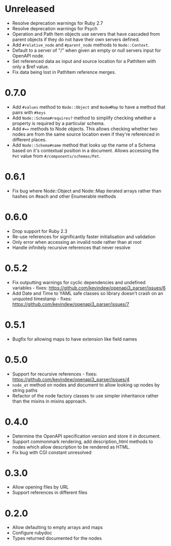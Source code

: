 # Unreleased

- Resolve deprecation warnings for Ruby 2.7
- Resolve deprecation warnings for Psych
- Operation and Path Item objects use servers that have cascaded from parent
  objects if they do not have their own servers defined.
- Add `#relative_node` and `#parent_node` methods to `Node::Context`.
- Default to a server of "/" when given an empty or null servers input for
  OpenAPI node.
- Set referenced data as input and source location for a PathItem with only
  a $ref value.
- Fix data being lost in PathItem reference merges.

# 0.7.0

- Add `#values` method to `Node::Object` and `Node#Map` to have a method that
  pairs with `#keys`
- Add `Node::Schema#requires?` method to simplify checking whether a property
  is required by a particular schema.
- Add `#==` methods to Node objects. This allows checking whether two nodes
  are from the same source location even if they're referenced in different
  places.
- Add `Node::Schema#name` method that looks up the name of a Schema based
  on it's contextual position in a document. Allows accessing the `Pet` value
  from `#/components/schemas/Pet`.

# 0.6.1

- Fix bug where Node::Object and Node::Map iterated arrays rather than hashes
  on #each and other Enumerable methods

# 0.6.0

- Drop support for Ruby 2.3
- Re-use references for significantly faster initialisation and validation
- Only error when accessing an invalid node rather than at root
- Handle infinitely recursive references that never resolve

# 0.5.2

- Fix outputting warnings for cyclic dependencies and undefined variables -
  fixes: https://github.com/kevindew/openapi3_parser/issues/6
- Add Date and Time to YAML safe classes so library doesn't crash on an
  unquoted timestamp - fixes: https://github.com/kevindew/openapi3_parser/issues/7

# 0.5.1

- Bugfix for allowing maps to have extension like field names

# 0.5.0

- Support for recursive references - fixes: https://github.com/kevindew/openapi3_parser/issues/4
- `node_at` method on nodes and document to allow looking up nodes by string
  paths
- Refactor of the node factory classes to use simpler inheritance rather than
  the mixins in mixins approach.

# 0.4.0

- Determine the OpenAPI specification version and store it in document.
- Support commonmark rendering, add description_html methods to nodes which
  allow description to be rendered as HTML.
- Fix bug with CGI constant unresolved

# 0.3.0

- Allow opening files by URL
- Support references in different files

# 0.2.0

- Allow defaulting to empty arrays and maps
- Configure rubydoc
- Types returned documented for the nodes
